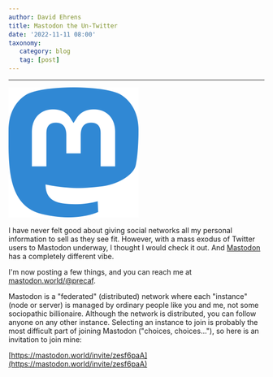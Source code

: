 ```yaml
---
author: David Ehrens
title: Mastodon the Un-Twitter
date: '2022-11-11 08:00'
taxonomy:
   category: blog
   tag: [post]
---
```

---
 
![](mastodon.png)

I have never felt good about giving social networks all my personal information to sell as they see fit. However, with a mass exodus of Twitter users to Mastodon underway, I thought I would check it out. And  <a rel="me" href="https://mastodon.world/@precaf">Mastodon</a> has a completely different vibe.

I'm now posting a few things, and you can reach me at <a rel="me" target="_blank" href="https://mastodon.world/@precaf">mastodon.world/@precaf</a>.

Mastodon is a "federated" (distributed) network where each "instance" (node or server) is managed by ordinary people like you and me, not some sociopathic billionaire. Although the network is distributed, you can follow anyone on any other instance. Selecting an instance to join is probably the most difficult part of joining Mastodon ("choices, choices..."), so here is an invitation to join mine:

[https://mastodon.world/invite/zesf6paA](https://mastodon.world/invite/zesf6paA)


